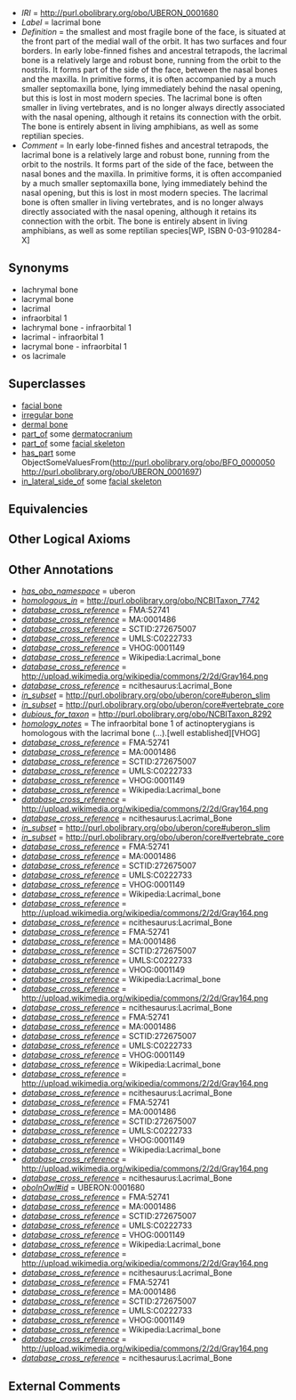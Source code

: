  * *IRI* = http://purl.obolibrary.org/obo/UBERON_0001680
 * *Label* = lacrimal bone
 * *Definition* = the smallest and most fragile bone of the face, is situated at the front part of the medial wall of the orbit. It has two surfaces and four borders. In early lobe-finned fishes and ancestral tetrapods, the lacrimal bone is a relatively large and robust bone, running from the orbit to the nostrils. It forms part of the side of the face, between the nasal bones and the maxilla. In primitive forms, it is often accompanied by a much smaller septomaxilla bone, lying immediately behind the nasal opening, but this is lost in most modern species. The lacrimal bone is often smaller in living vertebrates, and is no longer always directly associated with the nasal opening, although it retains its connection with the orbit. The bone is entirely absent in living amphibians, as well as some reptilian species.
 * *Comment* = In early lobe-finned fishes and ancestral tetrapods, the lacrimal bone is a relatively large and robust bone, running from the orbit to the nostrils. It forms part of the side of the face, between the nasal bones and the maxilla. In primitive forms, it is often accompanied by a much smaller septomaxilla bone, lying immediately behind the nasal opening, but this is lost in most modern species. The lacrimal bone is often smaller in living vertebrates, and is no longer always directly associated with the nasal opening, although it retains its connection with the orbit. The bone is entirely absent in living amphibians, as well as some reptilian species[WP, ISBN 0-03-910284-X]

## Synonyms

 * lachrymal bone
 * lacrymal bone
 * lacrimal
 * infraorbital 1
 * lachrymal bone - infraorbital 1
 * lacrimal - infraorbital 1
 * lacrymal bone - infraorbital 1
 * os lacrimale

## Superclasses

 * [facial bone](../../UBERON/62/UBERON_0003462.md)
 * [irregular bone](../../UBERON/01/UBERON_0008001.md)
 * [dermal bone](../../UBERON/07/UBERON_0008907.md)
 * [part_of](../../BFO/50/BFO_0000050.md) some [dermatocranium](../../UBERON/13/UBERON_0003113.md)
 * [part_of](../../BFO/50/BFO_0000050.md) some [facial skeleton](../../UBERON/56/UBERON_0011156.md)
 * [has_part](../../BFO/51/BFO_0000051.md) some ObjectSomeValuesFrom(<http://purl.obolibrary.org/obo/BFO_0000050> <http://purl.obolibrary.org/obo/UBERON_0001697>)
 * [in_lateral_side_of](../../BSPO/26/BSPO_0000126.md) some [facial skeleton](../../UBERON/56/UBERON_0011156.md)

## Equivalencies


## Other Logical Axioms


## Other Annotations

 * *[has_obo_namespace](../../ce/oboInOwl#hasOBONamespace.md)* = uberon
 * *[homologous_in](../../core#homologous/in/core#homologous_in.md)* = http://purl.obolibrary.org/obo/NCBITaxon_7742
 * *[database_cross_reference](../../ef/oboInOwl#hasDbXref.md)* = FMA:52741
 * *[database_cross_reference](../../ef/oboInOwl#hasDbXref.md)* = MA:0001486
 * *[database_cross_reference](../../ef/oboInOwl#hasDbXref.md)* = SCTID:272675007
 * *[database_cross_reference](../../ef/oboInOwl#hasDbXref.md)* = UMLS:C0222733
 * *[database_cross_reference](../../ef/oboInOwl#hasDbXref.md)* = VHOG:0001149
 * *[database_cross_reference](../../ef/oboInOwl#hasDbXref.md)* = Wikipedia:Lacrimal_bone
 * *[database_cross_reference](../../ef/oboInOwl#hasDbXref.md)* = http://upload.wikimedia.org/wikipedia/commons/2/2d/Gray164.png
 * *[database_cross_reference](../../ef/oboInOwl#hasDbXref.md)* = ncithesaurus:Lacrimal_Bone
 * *[in_subset](../../et/oboInOwl#inSubset.md)* = http://purl.obolibrary.org/obo/uberon/core#uberon_slim
 * *[in_subset](../../et/oboInOwl#inSubset.md)* = http://purl.obolibrary.org/obo/uberon/core#vertebrate_core
 * *[dubious_for_taxon](../../core#dubious/on/core#dubious_for_taxon.md)* = http://purl.obolibrary.org/obo/NCBITaxon_8292
 * *[homology_notes](../../UBPROP/03/UBPROP_0000003.md)* = The infraorbital bone 1 of actinopterygians is homologous with the lacrimal bone (...).[well established][VHOG]
 * *[database_cross_reference](../../ef/oboInOwl#hasDbXref.md)* = FMA:52741
 * *[database_cross_reference](../../ef/oboInOwl#hasDbXref.md)* = MA:0001486
 * *[database_cross_reference](../../ef/oboInOwl#hasDbXref.md)* = SCTID:272675007
 * *[database_cross_reference](../../ef/oboInOwl#hasDbXref.md)* = UMLS:C0222733
 * *[database_cross_reference](../../ef/oboInOwl#hasDbXref.md)* = VHOG:0001149
 * *[database_cross_reference](../../ef/oboInOwl#hasDbXref.md)* = Wikipedia:Lacrimal_bone
 * *[database_cross_reference](../../ef/oboInOwl#hasDbXref.md)* = http://upload.wikimedia.org/wikipedia/commons/2/2d/Gray164.png
 * *[database_cross_reference](../../ef/oboInOwl#hasDbXref.md)* = ncithesaurus:Lacrimal_Bone
 * *[in_subset](../../et/oboInOwl#inSubset.md)* = http://purl.obolibrary.org/obo/uberon/core#uberon_slim
 * *[in_subset](../../et/oboInOwl#inSubset.md)* = http://purl.obolibrary.org/obo/uberon/core#vertebrate_core
 * *[database_cross_reference](../../ef/oboInOwl#hasDbXref.md)* = FMA:52741
 * *[database_cross_reference](../../ef/oboInOwl#hasDbXref.md)* = MA:0001486
 * *[database_cross_reference](../../ef/oboInOwl#hasDbXref.md)* = SCTID:272675007
 * *[database_cross_reference](../../ef/oboInOwl#hasDbXref.md)* = UMLS:C0222733
 * *[database_cross_reference](../../ef/oboInOwl#hasDbXref.md)* = VHOG:0001149
 * *[database_cross_reference](../../ef/oboInOwl#hasDbXref.md)* = Wikipedia:Lacrimal_bone
 * *[database_cross_reference](../../ef/oboInOwl#hasDbXref.md)* = http://upload.wikimedia.org/wikipedia/commons/2/2d/Gray164.png
 * *[database_cross_reference](../../ef/oboInOwl#hasDbXref.md)* = ncithesaurus:Lacrimal_Bone
 * *[database_cross_reference](../../ef/oboInOwl#hasDbXref.md)* = FMA:52741
 * *[database_cross_reference](../../ef/oboInOwl#hasDbXref.md)* = MA:0001486
 * *[database_cross_reference](../../ef/oboInOwl#hasDbXref.md)* = SCTID:272675007
 * *[database_cross_reference](../../ef/oboInOwl#hasDbXref.md)* = UMLS:C0222733
 * *[database_cross_reference](../../ef/oboInOwl#hasDbXref.md)* = VHOG:0001149
 * *[database_cross_reference](../../ef/oboInOwl#hasDbXref.md)* = Wikipedia:Lacrimal_bone
 * *[database_cross_reference](../../ef/oboInOwl#hasDbXref.md)* = http://upload.wikimedia.org/wikipedia/commons/2/2d/Gray164.png
 * *[database_cross_reference](../../ef/oboInOwl#hasDbXref.md)* = ncithesaurus:Lacrimal_Bone
 * *[database_cross_reference](../../ef/oboInOwl#hasDbXref.md)* = FMA:52741
 * *[database_cross_reference](../../ef/oboInOwl#hasDbXref.md)* = MA:0001486
 * *[database_cross_reference](../../ef/oboInOwl#hasDbXref.md)* = SCTID:272675007
 * *[database_cross_reference](../../ef/oboInOwl#hasDbXref.md)* = UMLS:C0222733
 * *[database_cross_reference](../../ef/oboInOwl#hasDbXref.md)* = VHOG:0001149
 * *[database_cross_reference](../../ef/oboInOwl#hasDbXref.md)* = Wikipedia:Lacrimal_bone
 * *[database_cross_reference](../../ef/oboInOwl#hasDbXref.md)* = http://upload.wikimedia.org/wikipedia/commons/2/2d/Gray164.png
 * *[database_cross_reference](../../ef/oboInOwl#hasDbXref.md)* = ncithesaurus:Lacrimal_Bone
 * *[database_cross_reference](../../ef/oboInOwl#hasDbXref.md)* = FMA:52741
 * *[database_cross_reference](../../ef/oboInOwl#hasDbXref.md)* = MA:0001486
 * *[database_cross_reference](../../ef/oboInOwl#hasDbXref.md)* = SCTID:272675007
 * *[database_cross_reference](../../ef/oboInOwl#hasDbXref.md)* = UMLS:C0222733
 * *[database_cross_reference](../../ef/oboInOwl#hasDbXref.md)* = VHOG:0001149
 * *[database_cross_reference](../../ef/oboInOwl#hasDbXref.md)* = Wikipedia:Lacrimal_bone
 * *[database_cross_reference](../../ef/oboInOwl#hasDbXref.md)* = http://upload.wikimedia.org/wikipedia/commons/2/2d/Gray164.png
 * *[database_cross_reference](../../ef/oboInOwl#hasDbXref.md)* = ncithesaurus:Lacrimal_Bone
 * *[oboInOwl#id](../../id/oboInOwl#id.md)* = UBERON:0001680
 * *[database_cross_reference](../../ef/oboInOwl#hasDbXref.md)* = FMA:52741
 * *[database_cross_reference](../../ef/oboInOwl#hasDbXref.md)* = MA:0001486
 * *[database_cross_reference](../../ef/oboInOwl#hasDbXref.md)* = SCTID:272675007
 * *[database_cross_reference](../../ef/oboInOwl#hasDbXref.md)* = UMLS:C0222733
 * *[database_cross_reference](../../ef/oboInOwl#hasDbXref.md)* = VHOG:0001149
 * *[database_cross_reference](../../ef/oboInOwl#hasDbXref.md)* = Wikipedia:Lacrimal_bone
 * *[database_cross_reference](../../ef/oboInOwl#hasDbXref.md)* = http://upload.wikimedia.org/wikipedia/commons/2/2d/Gray164.png
 * *[database_cross_reference](../../ef/oboInOwl#hasDbXref.md)* = ncithesaurus:Lacrimal_Bone
 * *[database_cross_reference](../../ef/oboInOwl#hasDbXref.md)* = FMA:52741
 * *[database_cross_reference](../../ef/oboInOwl#hasDbXref.md)* = MA:0001486
 * *[database_cross_reference](../../ef/oboInOwl#hasDbXref.md)* = SCTID:272675007
 * *[database_cross_reference](../../ef/oboInOwl#hasDbXref.md)* = UMLS:C0222733
 * *[database_cross_reference](../../ef/oboInOwl#hasDbXref.md)* = VHOG:0001149
 * *[database_cross_reference](../../ef/oboInOwl#hasDbXref.md)* = Wikipedia:Lacrimal_bone
 * *[database_cross_reference](../../ef/oboInOwl#hasDbXref.md)* = http://upload.wikimedia.org/wikipedia/commons/2/2d/Gray164.png
 * *[database_cross_reference](../../ef/oboInOwl#hasDbXref.md)* = ncithesaurus:Lacrimal_Bone

## External Comments

